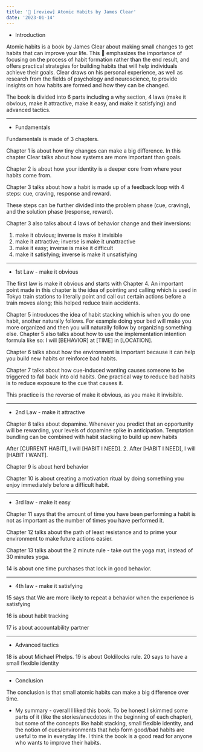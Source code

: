 ```yaml
---
title: '📔 [review] Atomic Habits by James Clear'
date: '2023-01-14'
---
```


- Introduction

Atomic habits is a book by James Clear about making small changes to get habits that can improve your life. This 📕 emphasizes the importance of focusing on the process of habit formation rather than the end result, and offers practical strategies for building habits that will help individuals achieve their goals. Clear draws on his personal experience, as well as research from the fields of psychology and neuroscience, to provide insights on how habits are formed and how they can be changed.

The book is divided into 6 parts including a why section, 4 laws (make it obvious, make it attractive, make it easy, and make it satisfying) and advanced tactics.

---

- Fundamentals

Fundamentals is made of 3 chapters.

Chapter 1 is about how tiny changes can make a big difference. In this chapter Clear talks about how systems are more important than goals.

Chapter 2 is about how your identity is a deeper core from where your habits come from.

Chapter 3 talks about how a habit is made up of a feedback loop with 4 steps: cue, craving, response and reward.

These steps can be further divided into the problem phase (cue, craving), and the solution phase (response, reward).

Chapter 3 also talks about 4 laws of behavior change and their inversions:

1. make it obvious; inverse is make it invisible
2. make it attractive; inverse is make it unattractive
3. make it easy; inverse is make it difficult
4. make it satisfying; inverse is make it unsatisfying

---

- 1st Law - make it obvious

The first law is make it obvious and starts with Chapter 4. An important point made in this chapter is the idea of pointing and calling which is used in Tokyo train stations to literally point and call out certain actions before a train moves along; this helped reduce train accidents.

Chapter 5 introduces the idea of habit stacking which is when you do one habit, another naturally follows. For example doing your bed will make you more organized and then you will naturally follow by organizing something else. Chapter 5 also talks about how to use the implementation intention formula like so: I will [BEHAVIOR] at [TIME] in [LOCATION].

Chapter 6 talks about how the environment is important because it can help you build new habits or reinforce bad habits.

Chapter 7 talks about how cue-induced wanting causes someone to be triggered to fall back into old habits. One practical way to reduce bad habits is to reduce exposure to the cue that causes it.

This practice is the reverse of make it obvious, as you make it invisible.

---

- 2nd Law - make it attractive

Chapter 8 talks about dopamine. Whenever
you predict that an opportunity will be rewarding, your levels of dopamine spike in anticipation. Temptation bundling can be combined with habit stacking to build up new habits

After [CURRENT HABIT], I will [HABIT I NEED].
2. After [HABIT I NEED], I will [HABIT I WANT].

Chapter 9 is about herd behavior

Chapter 10 is about creating a motivation ritual by doing something you enjoy immediately before a difficult habit.

---

- 3rd law - make it easy

Chapter 11 says that the amount of time you have been performing a habit is not as important as the number of times you have performed it.

Chapter 12 talks about the path of least resistance and to prime your environment to make future actions easier.

Chapter 13 talks about the 2 minute rule - take out the yoga mat, instead of 30 minutes yoga.

14 is about one time purchases that lock in good behavior.

---

- 4th law - make it satisfying

15 says that We are more likely to repeat a behavior when the experience is
satisfying

16 is about habit tracking

17 is about accountability partner

---

- Advanced tactics

18 is about Michael Phelps. 19 is about Goldilocks rule. 20 says to have a small flexible identity

---

- Conclusion

The conclusion is that small atomic habits can make a big difference over time.

- My summary - overall I liked this book. To be honest I skimmed some parts of it (like the stories/anecdotes in the beginning of each chapter), but some of the concepts like habit stacking, small flexible identity, and the notion of cues/environments that help form good/bad habits are useful to me in everyday life. I think the book is a good read for anyone who wants to improve their habits.